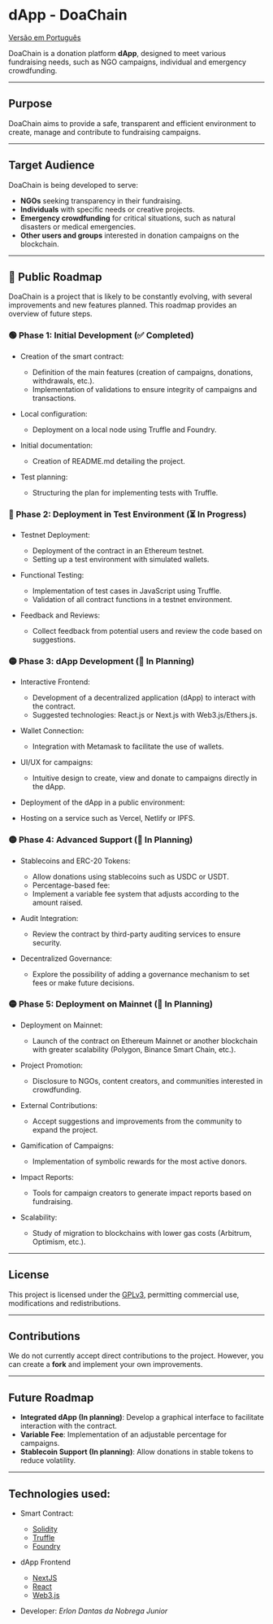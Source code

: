 # dApp - DoaChain

[Versão em Português](README-br.md)

DoaChain is a donation platform **dApp**,
designed to meet various fundraising needs,
such as NGO campaigns, individual and emergency crowdfunding.

---

## Purpose
DoaChain aims to provide a safe, transparent and efficient environment to create, manage and contribute to fundraising campaigns.

---

## Target Audience
DoaChain is being developed to serve:

- **NGOs** seeking transparency in their fundraising.
- **Individuals** with specific needs or creative projects.
- **Emergency crowdfunding** for critical situations, such as natural disasters or medical emergencies.
- **Other users and groups** interested in donation campaigns on the blockchain.

---

## 📍 Public Roadmap

DoaChain is a project that is likely to be constantly evolving, with several improvements and new features planned. This roadmap provides an overview of future steps.

### 🟢 Phase 1: Initial Development (✅ Completed)

- Creation of the smart contract:
    - Definition of the main features (creation of campaigns, donations, withdrawals, etc.).
    - Implementation of validations to ensure integrity of campaigns and transactions.

- Local configuration:
    - Deployment on a local node using Truffle and Foundry.

- Initial documentation:
    - Creation of README.md detailing the project.

- Test planning:
    - Structuring the plan for implementing tests with Truffle.

### 🔵 Phase 2: Deployment in Test Environment (⏳ In Progress)
- Testnet Deployment:
    - Deployment of the contract in an Ethereum testnet.
    - Setting up a test environment with simulated wallets.

- Functional Testing:
    - Implementation of test cases in JavaScript using Truffle.
    - Validation of all contract functions in a testnet environment.

- Feedback and Reviews:
    - Collect feedback from potential users and review the code based on suggestions.

### 🟡 Phase 3: dApp Development (🚧 In Planning)
- Interactive Frontend:
    - Development of a decentralized application (dApp) to interact with the contract.
    - Suggested technologies: React.js or Next.js with Web3.js/Ethers.js.

- Wallet Connection:
    - Integration with Metamask to facilitate the use of wallets.

- UI/UX for campaigns:
    - Intuitive design to create, view and donate to campaigns directly in the dApp.

- Deployment of the dApp in a public environment:
- Hosting on a service such as Vercel, Netlify or IPFS.

### 🟡 Phase 4: Advanced Support (🚧 In Planning)
- Stablecoins and ERC-20 Tokens:
    - Allow donations using stablecoins such as USDC or USDT.
    - Percentage-based fee:
    - Implement a variable fee system that adjusts according to the amount raised.

- Audit Integration:
    - Review the contract by third-party auditing services to ensure security.

- Decentralized Governance:
    - Explore the possibility of adding a governance mechanism to set fees or make future decisions.

### 🟡 Phase 5: Deployment on Mainnet (🚧 In Planning)
- Deployment on Mainnet:
    - Launch of the contract on Ethereum Mainnet or another blockchain with greater scalability (Polygon, Binance Smart Chain, etc.).

- Project Promotion:
    - Disclosure to NGOs, content creators, and communities interested in crowdfunding.

- External Contributions:
    - Accept suggestions and improvements from the community to expand the project.

- Gamification of Campaigns:
    - Implementation of symbolic rewards for the most active donors.

- Impact Reports:
    - Tools for campaign creators to generate impact reports based on fundraising.

- Scalability:
    - Study of migration to blockchains with lower gas costs (Arbitrum, Optimism, etc.).

---

## License

This project is licensed under the [GPLv3](LICENSE), permitting commercial use, modifications and redistributions.

---

## Contributions

We do not currently accept direct contributions to the project. However, you can create a **fork** and implement your own improvements.

---

## Future Roadmap
- **Integrated dApp (In planning)**: Develop a graphical interface to facilitate interaction with the contract.
- **Variable Fee**: Implementation of an adjustable percentage for campaigns.
- **Stablecoin Support (In planning)**: Allow donations in stable tokens to reduce volatility.

---

## Technologies used:
- Smart Contract:
    - [Solidity](https://soliditylang.org/)
    - [Truffle](https://trufflesuite.com/)
    - [Foundry](https://getfoundry.sh/)
- dApp Frontend
    - [NextJS](https://nextjs.org/)
    - [React](https://react.dev/)
    - [Web3.js](https://www.web3js.org/)

- Developer: *Erlon Dantas da Nobrega Junior*
